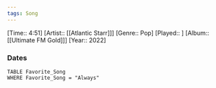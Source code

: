 ```yaml
---
tags: Song  
---
```

[Time:: 4:51]
[Artist:: [[Atlantic Starr]]]
[Genre:: Pop]
[Played:: ]
[Album:: [[Ultimate FM Gold]]]
[Year:: 2022]
### Dates
````dataview
TABLE Favorite_Song
WHERE Favorite_Song = "Always"
````